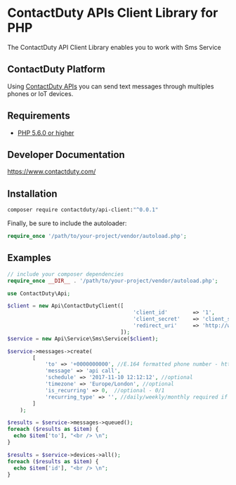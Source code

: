 # ContactDuty APIs Client Library for PHP #

The ContactDuty API Client Library enables you to work with Sms Service

## ContactDuty Platform
Using [ContactDuty APIs](https://www.contactduty.com/) you can send text messages through multiples phones or IoT devices.

## Requirements ##
* [PHP 5.6.0 or higher](http://www.php.net/)

## Developer Documentation ##
https://www.contactduty.com/

## Installation ##

```sh
composer require contactduty/api-client:"^0.0.1"
```

Finally, be sure to include the autoloader:

```php
require_once '/path/to/your-project/vendor/autoload.php';
```

## Examples ##

```php
// include your composer dependencies
require_once __DIR__ . '/path/to/your-project/vendor/autoload.php';

use ContactDuty\Api;

$client = new Api\ContactDutyClient([
                                        'client_id'        => '1',
                                        'client_secret'    => 'client_secret',
                                        'redirect_uri'     => 'http://www.client.com/callback'
                                    ]);
$service = new Api\Service\Sms\Service($client);

$service->messages->create(
        [
            'to' => '+0000000000', //E.164 formatted phone number - https://en.wikipedia.org/wiki/E.164
            'message' => 'api call',
            'schedule' => '2017-11-10 12:12:12', //optional
            'timezone' => 'Europe/London', //optional
            'is_recurring' => 0,  //optional - 0/1
            'recurring_type' => '', //daily/weekly/monthly required if is_recurring == 1
        ]
    );

$results = $service->messages->queued();
foreach ($results as $item) {
  echo $item['to'], "<br /> \n";
}

$results = $service->devices->all();
foreach ($results as $item) {
  echo $item['id'], "<br /> \n";
}
```
